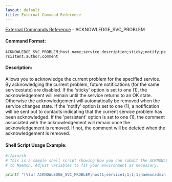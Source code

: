 ```yaml
---
layout: default
title: External Command Reference
---
```


<!--
************************************************
* AUTO GENERATED PAGE - USE ./update SCRIPT
************************************************
-->

<span class="glyphicon glyphicon-arrow-up"></span><a href="index.html"> External Commands Reference</a> - ACKNOWLEDGE_SVC_PROBLEM<br>


#### Command Format:

`ACKNOWLEDGE_SVC_PROBLEM;host_name;service_description;sticky;notify;persistent;author;comment`

#### Description:

Allows you to acknowledge the current problem for the specified service. By acknowledging the current problem, future notifications (for the same servicestate) are disabled. If the 'sticky' option is set to one (1), the acknowledgement will remain until the service returns to an OK state. Otherwise the acknowledgement will automatically be removed when the service changes state. If the 'notify' option is set to one (1), a notification will be sent out to contacts indicating that the current service problem has been acknowledged. If the 'persistent' option is set to one (1), the comment associated with the acknowledgement will remain once the acknowledgement is removed. If not, the comment will be deleted when the acknowledgement is removed.

#### Shell Script Usage Example:

```sh
#!/bin/sh
# This is a sample shell script showing how you can submit the ACKNOWLEDGE_SVC_PROBLEM command
# to Naemon. Adjust variables to fit your environment as necessary.

printf "[%lu] ACKNOWLEDGE_SVC_PROBLEM;host1;service1;1;1;1;naemonadmin;This is an example comment.\n" `date +%s` > /var/lib/naemon/naemon.cmd
```



